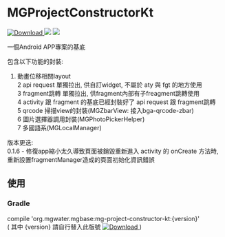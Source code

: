 # MGProjectConstructorKt
[ ![Download](https://api.bintray.com/packages/water/mgbase/mg-project-constructor-kt/images/download.svg) ](https://bintray.com/water/mgbase/mg-project-constructor-kt/_latestVersion) 
![](https://img.shields.io/badge/platform--lightgrey.svg) 
![](https://img.shields.io/badge/language-swift-orange.svg)  

一個Android APP專案的基底

包含以下功能的封裝:  
1. 動畫位移相關layout  
2 api request 單獨拉出, 供自訂widget, 不屬於 aty 與 fgt 的地方使用  
3 fragment跳轉 單獨拉出, 供fragment內部有子freagment跳轉使用  
4 activity 跟 fragment 的基底已經封裝好了 api request 跟 fragment跳轉  
5 qrcode 掃描view的封裝(MGZbarView: 接入bga-qrcode-zbar)  
6 圖片選擇器調用封裝(MGPhotoPickerHelper)  
7 多國語系(MGLocalManager)  

版本更迭:  
0.1.6 - 修復app縮小太久導致頁面被銷毀重新進入 activity 的 onCreate 方法時, 重新設置fragmentManager造成的頁面初始化資訊錯誤

## 使用

### Gradle
compile 'org.mgwater.mgbase:mg-project-constructor-kt:{version}'  
( 其中 {version} 請自行替入此版號 [ ![Download](https://api.bintray.com/packages/water/mgbase/mg-project-constructor-kt/images/download.svg) ](https://bintray.com/water/mgbase/mg-project-constructor-kt/_latestVersion)   )
